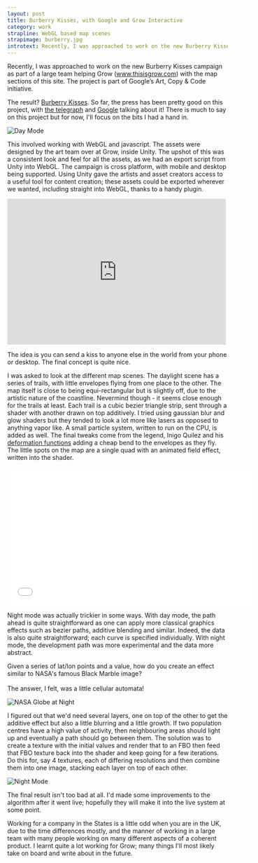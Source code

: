 ```yaml
---
layout: post
title: Burberry Kisses, with Google and Grow Interactive
category: work
strapline: WebGL based map scenes
strapimage: burberry.jpg
introtext: Recently, I was approached to work on the new Burberry Kisses campaign with many other people, in order to help Google and Grow Interactive get their interactve maps in order.This involved working in WebGL, javascript and a little bit of Unity.
---
```


Recently, I was approached to work on the new Burberry Kisses campaign as part of a large team helping Grow (www.thisisgrow.com) with the map sections of this site. The project is part of Google’s Art, Copy & Code initiative.

The result? [Burberry Kisses](http://kisses.burberry.com). So far, the press has been pretty good on this project, with [the telegraph](http://fashion.telegraph.co.uk/news-features/TMG10113717/Sealed-with-a-kiss-Burberrys-latest-innovation.html) and [Google](http://googleblog.blogspot.co.uk/2013/06/art-copy-code-sending-kisses-around.html) talking about it! There is much to say on this project but for now, I'll focus on the bits I had a hand in.

![Day Mode](http://farm8.staticflickr.com/7290/9270441620_4dd2e4a3c7.jpg)

This involved working with WebGL and javascript. The assets were designed by the art team over at Grow, inside Unity. The upshot of this was a consistent look and feel for all the assets, as we had an export script from Unity into WebGL. The campaign is cross platform, with mobile and desktop being supported. Using Unity gave the artists and asset creators access to a useful tool for content creation; these assets could be exported wherever we wanted, including straight into WebGL, thanks to a handy plugin.
 

<iframe src="http://player.vimeo.com/video/68856268" width="500" height="333" frameborder="0" webkitAllowFullScreen mozallowfullscreen allowFullScreen></iframe>

The idea is you can send a kiss to anyone else in the world from your phone or desktop. The final concept is quite nice. 

I was asked to look at the different map scenes. The daylight scene has a series of trails, with little envelopes flying from one place to the other. The map itself is close to being equi-rectangular but is slightly off, due to the artistic nature of the coastline. Nevermind though - it seems close enough for the trails at least. Each trail is a cubic bezier triangle strip, sent through a shader with another drawn on top additively. I tried using gaussian blur and glow shaders but they tended to look a lot more like lasers as opposed to anything vapor like. A small particle system, written to run on the CPU, is added as well. The final tweaks come from the legend, Inigo Quilez and his [deformation functions](http://www.iquilezles.org/www/articles/distfunctions/distfunctions.htm) adding a cheap bend to the envelopes as they fly. The little spots on the map are a single quad with an animated field effect, written into the shader.

<iframe width="560" height="315" src="//www.youtube.com/embed/LRiZMVEIhas" frameborder="0" allowfullscreen></iframe>

Night mode was actually trickier in some ways. With day mode, the path ahead is quite straightforward as one can apply more classical graphics effects such as bezier paths, additive blending and similar. Indeed, the data is also quite straightforward; each curve is specified individually. With night mode, the development path was more experimental and the data more abstract.

Given a series of lat/lon points and a value, how do you create an effect similar to NASA's famous Black Marble image?<br/><br/>The answer, I felt, was a little cellular automata!

![NASA Globe at Night](http://sociable.co/wp-content/uploads/2012/12/NASA-earth-at-night.jpg)

I figured out that we'd need several layers, one on top of the other to get the additive effect but also a little blurring and a little growth. If two population centres have a high value of activity, then neighbouring areas should light up and eventually a path should go between them. The solution was to create a texture with the initial values and render that to an FBO then feed that FBO texture back into the shader and keep going for a few iterations. Do this for, say 4 textures, each of differing resolutions and then combine them into one image, stacking each layer on top of each other.

![Night Mode](http://farm6.staticflickr.com/5442/9270441650_a426b4276c.jpg) 

The final result isn't too bad at all. I'd made some improvements to the algorithm after it went live; hopefully they will make it into the live system at some point.

Working for a company in the States is a little odd when you are in the UK, due to the time differences mostly, and the manner of working in a large team with many people working on many different aspects of a coherent product. I learnt quite a lot working for Grow; many things I'll most likely take on board and write about in the future.
